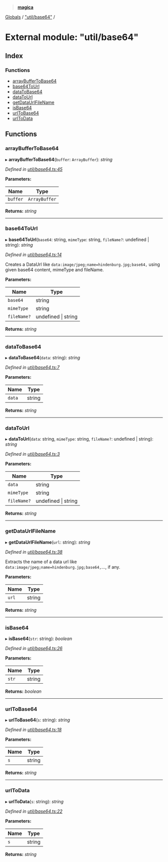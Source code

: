 > **[magica](../README.md)**

[Globals](../README.md) / ["util/base64"](_util_base64_.md) /

# External module: "util/base64"

## Index

### Functions

* [arrayBufferToBase64](_util_base64_.md#arraybuffertobase64)
* [base64ToUrl](_util_base64_.md#base64tourl)
* [dataToBase64](_util_base64_.md#datatobase64)
* [dataToUrl](_util_base64_.md#datatourl)
* [getDataUrlFileName](_util_base64_.md#getdataurlfilename)
* [isBase64](_util_base64_.md#isbase64)
* [urlToBase64](_util_base64_.md#urltobase64)
* [urlToData](_util_base64_.md#urltodata)

## Functions

###  arrayBufferToBase64

▸ **arrayBufferToBase64**(`buffer`: `ArrayBuffer`): *string*

*Defined in [util/base64.ts:45](https://github.com/cancerberoSgx/magica/blob/0c53937/src/util/base64.ts#L45)*

**Parameters:**

Name | Type |
------ | ------ |
`buffer` | `ArrayBuffer` |

**Returns:** *string*

___

###  base64ToUrl

▸ **base64ToUrl**(`base64`: string, `mimeType`: string, `fileName?`: undefined | string): *string*

*Defined in [util/base64.ts:14](https://github.com/cancerberoSgx/magica/blob/0c53937/src/util/base64.ts#L14)*

Creates a DataUrl like `data:image/jpeg;name=hindenburg.jpg;base64,` using given base64 content, mimeType and fileName.

**Parameters:**

Name | Type |
------ | ------ |
`base64` | string |
`mimeType` | string |
`fileName?` | undefined \| string |

**Returns:** *string*

___

###  dataToBase64

▸ **dataToBase64**(`data`: string): *string*

*Defined in [util/base64.ts:7](https://github.com/cancerberoSgx/magica/blob/0c53937/src/util/base64.ts#L7)*

**Parameters:**

Name | Type |
------ | ------ |
`data` | string |

**Returns:** *string*

___

###  dataToUrl

▸ **dataToUrl**(`data`: string, `mimeType`: string, `fileName?`: undefined | string): *string*

*Defined in [util/base64.ts:3](https://github.com/cancerberoSgx/magica/blob/0c53937/src/util/base64.ts#L3)*

**Parameters:**

Name | Type |
------ | ------ |
`data` | string |
`mimeType` | string |
`fileName?` | undefined \| string |

**Returns:** *string*

___

###  getDataUrlFileName

▸ **getDataUrlFileName**(`url`: string): *string*

*Defined in [util/base64.ts:38](https://github.com/cancerberoSgx/magica/blob/0c53937/src/util/base64.ts#L38)*

Extracts the name of a data url like `data:image/jpeg;name=hindenburg.jpg;base64,`..., if any.

**Parameters:**

Name | Type |
------ | ------ |
`url` | string |

**Returns:** *string*

___

###  isBase64

▸ **isBase64**(`str`: string): *boolean*

*Defined in [util/base64.ts:26](https://github.com/cancerberoSgx/magica/blob/0c53937/src/util/base64.ts#L26)*

**Parameters:**

Name | Type |
------ | ------ |
`str` | string |

**Returns:** *boolean*

___

###  urlToBase64

▸ **urlToBase64**(`s`: string): *string*

*Defined in [util/base64.ts:18](https://github.com/cancerberoSgx/magica/blob/0c53937/src/util/base64.ts#L18)*

**Parameters:**

Name | Type |
------ | ------ |
`s` | string |

**Returns:** *string*

___

###  urlToData

▸ **urlToData**(`s`: string): *string*

*Defined in [util/base64.ts:22](https://github.com/cancerberoSgx/magica/blob/0c53937/src/util/base64.ts#L22)*

**Parameters:**

Name | Type |
------ | ------ |
`s` | string |

**Returns:** *string*